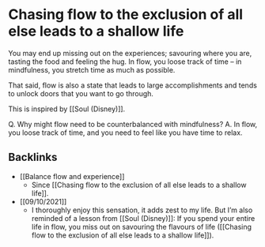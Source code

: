 # Chasing flow to the exclusion of all else leads to a shallow life
You may end up missing out on the experiences; savouring where you are, tasting the food and feeling the hug. In flow, you loose track of time – in mindfulness, you stretch time as much as possible.

That said, flow is also a state that leads to large accomplishments and tends to unlock doors that you want to go through. 

This is inspired by [[Soul (Disney)]].

Q. Why might flow need to be counterbalanced with mindfulness?
A. In flow, you loose track of time, and you need to feel like you have time to relax. 

## Backlinks
* [[Balance flow and experience]]
	* Since [[Chasing flow to the exclusion of all else leads to a shallow life]].
* [[09/10/2021]]
	* I thoroughly enjoy this sensation, it adds zest to my life. But I’m also reminded of a lesson from [[Soul (Disney)]]: If you spend your entire life in flow, you miss out on savouring the flavours of life ([[Chasing flow to the exclusion of all else leads to a shallow life]]).

<!-- #p1 -->

<!-- {BearID:1F9CE87D-8BEE-4B48-973E-E2CAF7F45A3D-14077-00001719253DD569} -->
